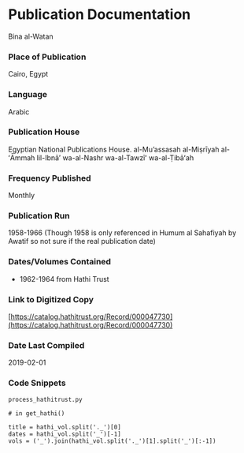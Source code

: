 # Publication Documentation
Bina al-Watan

### Place of Publication
Cairo, Egypt

### Language
Arabic

### Publication House
Egyptian National Publications House. al-Muʼassasah al-Miṣrīyah al-ʻĀmmah lil-Ibnāʼ wa-al-Nashr wa-al-Tawzīʻ wa-al-Ṭibāʻah

### Frequency Published
Monthly

### Publication Run
1958-1966 (Though 1958 is only referenced in Humum al Sahafiyah by Awatif so not sure if the real publication date)

### Dates/Volumes Contained
- 1962-1964 from Hathi Trust

### Link to Digitized Copy
[https://catalog.hathitrust.org/Record/000047730](https://catalog.hathitrust.org/Record/000047730)

### Date Last Compiled
2019-02-01

### Code Snippets
`process_hathitrust.py`
```
# in get_hathi()

title = hathi_vol.split('._')[0]
dates = hathi_vol.split('_')[-1]
vols = ('_').join(hathi_vol.split('._')[1].split('_')[:-1])
              
```